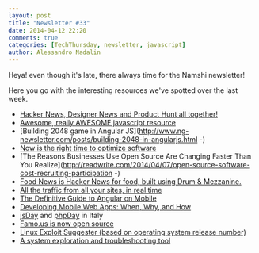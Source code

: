 ```yaml
---
layout: post
title: "Newsletter #33"
date: 2014-04-12 22:20
comments: true
categories: [TechThursday, newsletter, javascript]
author: Alessandro Nadalin
---
```


Heya! even though it's late, there always time for the
Namshi newsletter!

Here you go with the interesting resources we've spotted
over the last week.

* [Hacker News, Designer News and Product Hunt all together!](http://thescoop.co)
* [Awesome, really AWESOME javascript resource](http://superherojs.com)
* [Building 2048 game in Angular JS](http://www.ng-newsletter.com/posts/building-2048-in-angularjs.html -)
* [Now is the right time to optimize software](http://foreach.org/post/82077677794/premature-optimization)
* [The Reasons Businesses Use Open Source Are Changing Faster Than You Realize](http://readwrite.com/2014/04/07/open-source-software-cost-recruiting-participation -)
* [Food News is Hacker News for food, built using Drum & Mezzanine.](https://github.com/hypertexthero/fn)
* [All the traffic from all your sites, in real time](http://www.starklin.es)
* [The Definitive Guide to Angular on Mobile](http://www.ng-newsletter.com/posts/angular-on-mobile.html)
* [Developing Mobile Web Apps: When, Why, and How](http://www.toptal.com/android/developing-mobile-web-apps-when-why-and-how)
* [jsDay](http://2014.jsday.it/talk/angularjs-for-mobile/) and [phpDay](http://2014.phpday.it/talk/dont-screw-it-up-how-to-build-durable-web-apis/) in Italy
* [Famo.us is now open source](http://buff.ly/1n6m4TZ)
* [Linux Exploit Suggester (based on operating system release number)](https://github.com/PenturaLabs/Linux_Exploit_Suggester)
* [A system exploration and troubleshooting tool](https://github.com/draios/sysdig)

